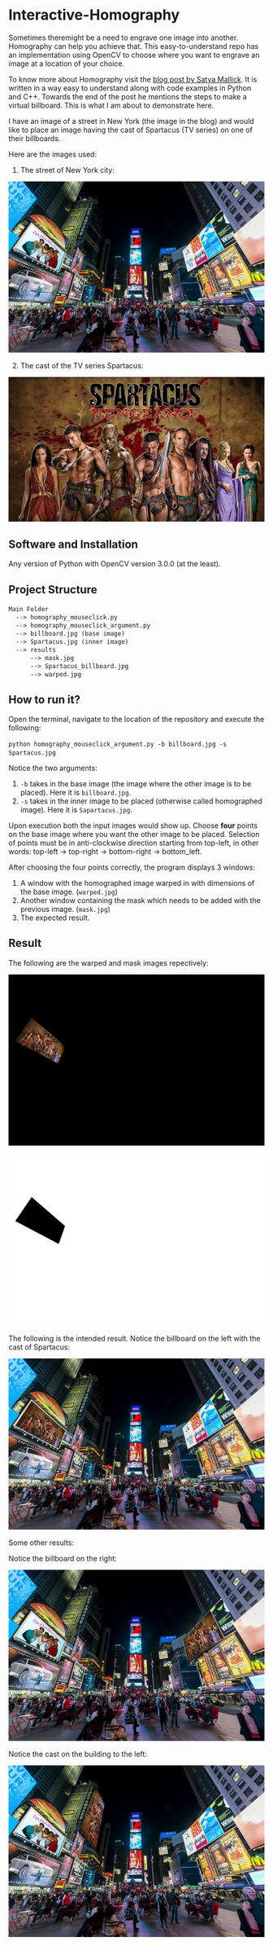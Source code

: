 # Interactive-Homography
Sometimes theremight be a need to engrave one image into another. Homography can help you achieve that. This easy-to-understand repo has an implementation using OpenCV to choose where you want to engrave an image at a location of your choice.

To know more about Homography visit the [blog post by Satya Mallick](https://www.learnopencv.com/homography-examples-using-opencv-python-c/). It is written in a way easy to understand along with code examples in Python and C++. Towards the end of the post he mentions the steps to make a virtual billboard. This is what I am about to demonstrate here. 

I have an image of a street in New York (the image in the blog) and would like to place an image having the cast of Spartacus (TV series) on one of their billboards.

Here are the images used:

1. The street of New York city:

![alt text](https://github.com/JeruLuke/Interactive-Homography/blob/master/billboard.jpg)

2. The cast of the TV series Spartacus:

![alt text](https://github.com/JeruLuke/Interactive-Homography/blob/master/Spartacus.jpg)

## Software and Installation

Any version of Python with OpenCV version 3.0.0 (at the least).

## Project Structure

```
Main Folder
  --> homography_mouseclick.py
  --> homography_mouseclick_argument.py
  --> billboard.jpg (base image)
  --> Spartacus.jpg (inner image)
  --> results
      --> mask.jpg
      --> Spartacus_billboard.jpg
      --> warped.jpg
```

## How to run it?

Open the terminal, navigate to the location of the repository and execute the following:

`python homography_mouseclick_argument.py -b billboard.jpg -s Spartacus.jpg`

Notice the two arguments:

1. `-b` takes in the base image (the image where the other image is to be placed). Here it is `billboard.jpg`.
2. `-s` takes in the inner image to be placed (otherwise called homographed image). Here it is `Sapartacus.jpg`.

Upon execution both the input images would show up. Choose **four** points on the base image where you want the other image to be placed. Selection of points must be in anti-clockwise direction starting from top-left, in other words: top-left -> top-right -> bottom-right -> bottom_left.

After choosing the four points correctly, the program displays 3 windows:
1. A window with the homographed image warped in with dimensions of the base image. (`warped.jpg`)
2. Another window containing the mask which needs to be added with the previous image. (`mask.jpg`)
3. The expected result.

## Result

The following are the warped and mask images repectively:

![alt text](https://github.com/JeruLuke/Interactive-Homography/blob/master/results/warped.jpg)

![alt text](https://github.com/JeruLuke/Interactive-Homography/blob/master/results/mask.jpg)

The following is the intended result. Notice the billboard on the left with the cast of Spartacus:

![alt text](https://github.com/JeruLuke/Interactive-Homography/blob/master/Spartacus_billboard.jpg)

Some other results:

Notice the billboard on the right:

![alt text](https://github.com/JeruLuke/Interactive-Homography/blob/master/Spartacus_billboard_2.jpg)

Notice the cast on the building to the left:

![alt text](https://github.com/JeruLuke/Interactive-Homography/blob/master/Spartacus_billboard_3.jpg)

